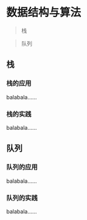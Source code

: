 # 数据结构与算法

> 栈

> 队列


## 栈

### 栈的应用

balabala……

### 栈的实践

balabala……

## 队列

### 队列的应用

balabala……

### 队列的实践

balabala……